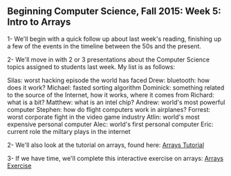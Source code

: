 ## Beginning Computer Science, Fall 2015: Week 5: Intro to Arrays

1- We'll begin with a quick follow up about last week's reading, finishing up a few of the events in the timeline between the 50s and the present.

2- We'll move in with 2 or 3 presentations about the Computer Science topics assigned to students last week. My list is as follows:

  Silas: worst hacking episode the world has faced
  Drew: bluetooth: how does it work?
	Michael: fasted sorting algorithm
	Dominick: something related to the source of the Internet, how it works, where it comes from
	Richard: what is a bit?
	Matthew: what is an intel chip?
	Andrew:  world's most powerful computer
	Stephen: how do flight computers work in airplanes?
	Forrest: worst corporate fight in the video game industry
	Atlin: world's most expensive personal computer
	Alec: world's first personal computer
	Eric:  current role the miltary plays in the internet
	
2- We'll also look at the tutorial on arrays, found here:
[Arrays Tutorial](http://www.eecis.udel.edu/~yarringt/103/JavaScript/ArraysIfTutorial.pdf)

3- If we have time, we'll complete this interactive exercise on arrays:
[Arrays Exercise](http://cscircles.cemc.uwaterloo.ca/13-lists/)
